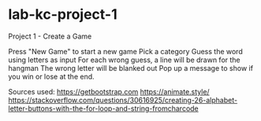 # lab-kc-project-1

Project 1 - Create a Game

Press "New Game" to start a new game
Pick a category
Guess the word using letters as input
For each wrong guess, a line will be drawn for the hangman
The wrong letter will be blanked out
Pop up a message to show if you win or lose at the end.

Sources used:
https://getbootstrap.com
https://animate.style/
https://stackoverflow.com/questions/30616925/creating-26-alphabet-letter-buttons-with-the-for-loop-and-string-fromcharcode
